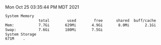 Mon Oct 25 03:35:44 PM MDT 2021
```bash
System Memory
               total        used        free      shared  buff/cache   available
Mem:           7.7Gi       629Mi       4.9Gi       8.0Mi       2.1Gi       6.7Gi
Swap:          7.6Gi       180Mi       7.5Gi
System Storage
671M	.
```
```bash

